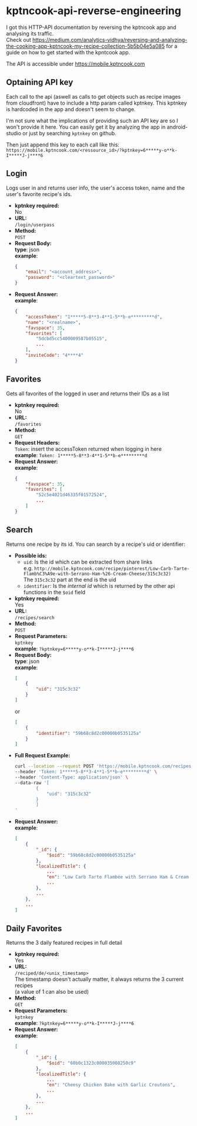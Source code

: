 # kptncook-api-reverse-engineering
I got this HTTP-API documentation by reversing the kptncook app and analysing its traffic.  
Check out https://medium.com/analytics-vidhya/reversing-and-analyzing-the-cooking-app-kptncook-my-recipe-collection-5b5b04e5a085 for a guide on how to get started with the kpntcook app.

The API is accessible under https://mobile.kptncook.com

## Optaining API key
Each call to the api (aswell as calls to get objects such as recipe images from cloudfront) have to include a http param called kptnkey. This kptnkey is hardcoded in the app and doesn't seem to change.

I'm not sure what the implications of providing such an API key are so I won't provide it here. You can easily get it by analyzing the app in android-studio or just by searching `kptnkey` on github.

Then just append this key to each call like this: `https://mobile.kptncook.com/<ressource_id>/?kptnkey=6*****y-o**k-I*****J-j****6`


## Login
Logs user in and returns user info, the user's access token, name and the user's favorite recipe's ids.
* **kptnkey required:**  
    No
* **URL:**  
    `/login/userpass`
* **Method:**  
    `POST`
* **Request Body:**  
    **type**: json  
    **example**:  
    ```json
    {
        "email": "<account_address>",
        "password": "<cleartext_password>"
    }
    ```
* **Request Answer:**  
    **example**:  
    ```json
    {
        "accessToken": "1*****5-8**3-4**1-5**b-e*********d",
        "name": "<realname>",
        "favspace": 35,
        "favorites": [
            "5dcbd5cc5400009587b05515",
            ...
        ],
        "inviteCode": "4****4"
    }
    ```

## Favorites
Gets all favorites of the logged in user and returns their IDs as a list
* **kptnkey required:**  
    No
* **URL:**  
    `/favorites`
* **Method:**  
    `GET`
* **Request Headers:**  
   `Token`: insert the accessToken returned when logging in here  
   **example**: `Token: 1*****5-8**3-4**1-5**b-e*********d`
* **Request Answer:**  
    **example**:  
    ```json
    {
        "favspace": 35,
        "favorites": [
            "52c5e4021d46335f01572524",
            ...
        ]
    }
    ```

## Search
Returns one recipe by its id. You can search by a recipe's uid or identifier:  
* **Possible ids:**
    * `uid`: Is the id which can be extracted from share links  
        e.g. `http://mobile.kptncook.com/recipe/pinterest/Low-Carb-Tarte-Flamb%C3%A9e-with-Serrano-Ham-%26-Cream-Cheese/315c3c32)`  
        The `315c3c32` part at the end is the uid
    * `identifier`: Is the _internal id_  which is returned by the other api functions in the `$oid` field
* **kptnkey required:**  
    Yes
* **URL:**  
    `/recipes/search`
* **Method:**  
    `POST`
* **Request Parameters:**  
   `kptnkey`  
   **example**: `?kptnkey=6*****y-o**k-I*****J-j****6`
* **Request Body:**  
    **type**: json  
    **example**:  
    ```json
    [
        {
            "uid": "315c3c32"
        }
    ]
    ```
    or 
    ```json
    [
        {
            "identifier": "59b68c8d2c00000b0535125a"
        }
    ]
    ```
* **Full Request Example:**
    ```bash
    curl --location --request POST 'https://mobile.kptncook.com/recipes/search?kptnkey=6*****y-o**k-I*****J-j****6' \
    --header 'Token: 1*****5-8**3-4**1-5**b-e*********d' \
    --header 'Content-Type: application/json' \
    --data-raw '[
            {
                "uid": "315c3c32"
            }
            ]
    '
    ```
* **Request Answer:**  
    **example**:  
    ```json
    [
        {
            "_id": {
                "$oid": "59b68c8d2c00000b0535125a"
            },
            "localizedTitle": {
                ...
                "en": "Low Carb Tarte Flambée with Serrano Ham & Cream Cheese",
                ...
            },
            ...
        },
        ...
    ]
    ```

## Daily Favorites 
Returns the 3 daily featured recipes in full detail
* **kptnkey required:**  
    Yes
* **URL:**  
    `/reciped/de/<unix_timestamp>`  
    The timestamp doesn't actually matter, it always returns the 3 current recipes  
    (a value of 1 can also be used)
* **Method:**  
    `GET`
* **Request Parameters:**  
   `kptnkey`  
   **example**: `?kptnkey=6*****y-o**k-I*****J-j****6`
* **Request Answer:**  
    **example**:  
    ```json
    [
        {
            "_id": {
                "$oid": "60b0c1323c000035008250c9"
            },
            "localizedTitle": {
                ...
                "en": "Cheesy Chicken Bake with Garlic Croutons",
                ...
            },
            ...
        },
        ...
    ]
    ```
